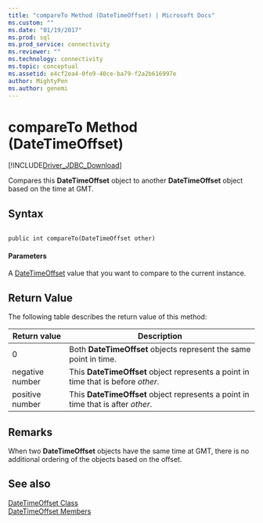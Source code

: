 ```yaml
---
title: "compareTo Method (DateTimeOffset) | Microsoft Docs"
ms.custom: ""
ms.date: "01/19/2017"
ms.prod: sql
ms.prod_service: connectivity
ms.reviewer: ""
ms.technology: connectivity
ms.topic: conceptual
ms.assetid: e4cf2ea4-0fe9-40ce-ba79-f2a2b616997e
author: MightyPen
ms.author: genemi
---
```

# compareTo Method (DateTimeOffset)
[!INCLUDE[Driver_JDBC_Download](../../../includes/driver_jdbc_download.md)]

  Compares this **DateTimeOffset** object to another **DateTimeOffset** object based on the time at GMT.  
  
## Syntax  
  
```  
  
public int compareTo(DateTimeOffset other)  
```  
  
#### Parameters  
 A [DateTimeOffset](../../../connect/jdbc/reference/datetimeoffset-class.md) value that you want to compare to the current instance.  
  
## Return Value  
 The following table describes the return value of this method:  
  
|Return value|Description|  
|------------------|-----------------|  
|0|Both **DateTimeOffset** objects represent the same point in time.|  
|negative number|This **DateTimeOffset** object represents a point in time that is before *other*.|  
|positive number|This **DateTimeOffset** object represents a point in time that is after *other*.|  
  
## Remarks  
 When two **DateTimeOffset** objects have the same time at GMT, there is no additional ordering of the objects based on the offset.  
  
## See also  
 [DateTimeOffset Class](../../../connect/jdbc/reference/datetimeoffset-class.md)   
 [DateTimeOffset Members](../../../connect/jdbc/reference/datetimeoffset-members.md)  
  
  
